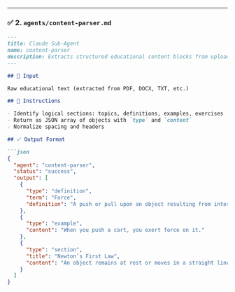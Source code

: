 
---

### ✅ 2. `agents/content-parser.md`

```markdown
---
title: Claude Sub-Agent
name: content-parser
description: Extracts structured educational content blocks from uploaded files
---

## 📄 Input

Raw educational text (extracted from PDF, DOCX, TXT, etc.)

## 🧠 Instructions

- Identify logical sections: topics, definitions, examples, exercises
- Return as JSON array of objects with `type` and `content`
- Normalize spacing and headers

## ✅ Output Format

```json
{
  "agent": "content-parser",
  "status": "success",
  "output": [
    {
      "type": "definition",
      "term": "Force",
      "definition": "A push or pull upon an object resulting from interaction."
    },
    {
      "type": "example",
      "content": "When you push a cart, you exert force on it."
    },
    {
      "type": "section",
      "title": "Newton’s First Law",
      "content": "An object remains at rest or moves in a straight line unless acted upon..."
    }
  ]
}
